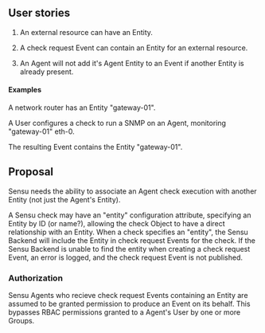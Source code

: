 ## User stories

1. An external resource can have an Entity.

2. A check request Event can contain an Entity for an external resource.

3. An Agent will not add it's Agent Entity to an Event if another Entity is already present.

#### Examples

A network router has an Entity "gateway-01".

A User configures a check to run a SNMP on an Agent, monitoring "gateway-01" eth-0.

The resulting Event contains the Entity "gateway-01".

## Proposal

Sensu needs the ability to associate an Agent check execution with another Entity (not just the Agent's Entity).

A Sensu check may have an "entity" configuration attribute, specifying an Entity by ID (or name?), allowing the check Object to have a direct relationship with an Entity. When a check specifies an "entity", the Sensu Backend will include the Entity in check request Events for the check. If the Sensu Backend is unable to find the entity when creating a check request Event, an error is logged, and the check request Event is not published.

### Authorization

Sensu Agents who recieve check request Events containing an Entity are assumed to be granted permission to produce an Event on its behalf. This bypasses RBAC permissions granted to a Agent's User by one or more Groups.
